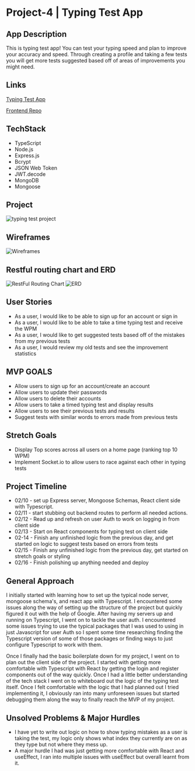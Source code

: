 # Project-4 | Typing Test App
## App Description
This is typing test app! You can test your typing speed and plan to improve your accuracy and speed. Through creating a profile and taking a few tests you will get more tests suggested based off of areas of improvements you might need. 

## Links
<a href='https://benevolent-medovik-143b82.netlify.app/' target='_blank'>Typing Test App</a>

<a href='https://github.com/robertoooc/TypingTestApp-server' target='blank'>Frontend Repo</a>

## TechStack
* TypeScript
* Node.js
* Express.js
* Bcrypt
* JSON Web Token 
* JWT.decode
* MongoDB
* Mongoose

## Project 
![typing test project](imgs/projectScreenshot.png)

## Wireframes
![Wireframes](imgs/Wireframes.png)
## Restful routing chart and ERD
![RestFul Routing Chart](imgs/Restful.png)
![ERD](imgs/ERD.png)

## User Stories
* As a user, I would like to be able to sign up for an account or sign in
* As a user, I would like to be able to take a time typing test and receive the WPM
* As a user, I would like to get suggested tests based off of the mistakes from my previous tests
* As a user, I would review my old tests and see the improvement statistics

## MVP GOALS
* Allow users to sign up for an account/create an account
* Allow users to update their passwords
* Allow users to delete their accounts
* Allow users to take a timed typing test and display results
* Allow users to see their previous tests and results
* Suggest tests with similar words to errors made from previous tests

## Stretch Goals
* Display Top scores across all users on a home page (ranking top 10 WPM)
* Implement Socket.io to allow users to race against each other in typing tests


## Project Timeline
* 02/10 - set up Express server, Mongoose Schemas, React client side with Typescript.
* 02/11 - start stubbing out backend routes to perform all needed actions.
* 02/12 - Read up and refresh on user Auth to work on logging in from client side
* 02/13 - Start on React components for typing test on client side
* 02-14 - Finish any unfinished logic from the previous day, and get started on logic to suggest tests based on errors from tests
* 02/15 - Finish any unfinished logic from the previous day, get started on stretch goals or styling
* 02/16 - Finish polishing up anything needed and deploy

## General Approach
I initially started with learning how to set up the typical node server, mongoose schema's, and react app with Typescript. I encountered some issues along the way of setting up the structure of the project but quickly figured it out with the help of Google. After having my servers up and running on Typescript, I went on to tackle the user auth. I encountered some issues trying to use the typical packages that I was used to using in just Javascript for user Auth so I spent some time researching finding the Typescript version of some of those packages or finding ways to just configure Typescript to work with them. 

Once I finally had the basic boilerplate down for my project, I went on to plan out the client side of the project. I started with getting more comfortable with Typescript with React by getting the login and register components out of the way quickly. Once I had a little better understanding of the tech stack I went on to whiteboard out the logic of the typing test itself. Once I felt comfortable with the logic that I had planned out I tried implementing it, I obviously ran into many unforeseen issues but started debugging them along the way to finally reach the MVP of my project.

## Unsolved Problems & Major Hurdles 
* I have yet to write out logic on how to show typing mistakes as a user is taking the test, my logic only shows what index they currently are on as they type but not where they mess up.
* A major hurdle I had was just getting more comfortable with React and useEffect, I ran into multiple issues with useEffect but overall learnt from it.


